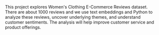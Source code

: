 This project explores Women's Clothing E-Commerce Reviews dataset. 
There are about 1000 reviews and we use text embeddings and Python to analyze these reviews, uncover underlying themes, and understand customer sentiments. 
The analysis will help improve customer service and product offerings.
